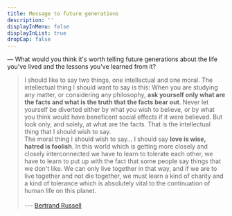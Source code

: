 ```yaml
---
title: Message to future generations
description: ''
displayInMenu: false
displayInList: true
dropCap: false
---
```


— What would you think it's worth telling future generations about the life you've lived and the lessons you've learned from it?

> I should like to say two things, one intellectual and one moral. The intellectual thing I should want to say is this: When you are studying any matter, or considering any philosophy, **ask yourself only what are the facts and what is the truth that the facts bear out**. Never let yourself be diverted either by what you wish to believe, or by what you think would have beneficent social effects if it were believed. But look only, and solely, at what are the facts. That is the intellectual thing that I should wish to say. 
> &nbsp;  
> The moral thing I should wish to say... I should say **love is wise, hatred is foolish**. In this world which is getting more closely and closely interconnected we have to learn to tolerate each other, we have to learn to put up with the fact that some people say things that we don't like. We can only live together in that way, and if we are to live together and not die together, we must learn a kind of charity and a kind of tolerance which is absolutely vital to the continuation of human life on this planet.   
> &nbsp;   
> --- [Bertrand Russell](http://en.wikipedia.org/wiki/Bertrand_Russell)
